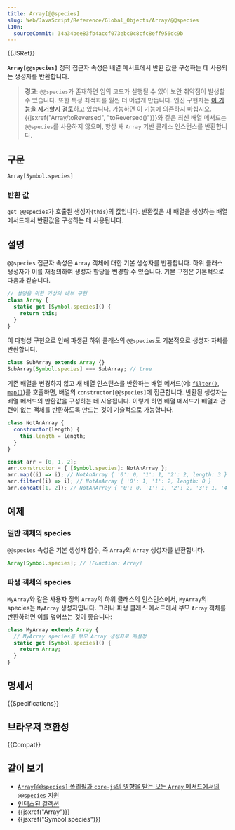 ```yaml
---
title: Array[@@species]
slug: Web/JavaScript/Reference/Global_Objects/Array/@@species
l10n:
  sourceCommit: 34a34bee83fb4accf073ebc0c8cfc8eff956dc9b
---
```


{{JSRef}}

**`Array[@@species]`** 정적 접근자 속성은 배열 메서드에서 반환 값을 구성하는 데 사용되는 생성자를 반환합니다.

> **경고:** `@@species`가 존재하면 임의 코드가 실행될 수 있어 보안 취약점이 발생할 수 있습니다. 또한 특정 최적화를 훨씬 더 어렵게 만듭니다. 엔진 구현자는 [이 기능을 제거할지 검토](https://github.com/tc39/proposal-rm-builtin-subclassing)하고 있습니다. 가능하면 이 기능에 의존하지 마십시오. {{jsxref("Array/toReversed", "toReversed()")}}와 같은 최신 배열 메서드는 `@@species`를 사용하지 않으며, 항상 새 `Array` 기반 클래스 인스턴스를 반환합니다.

## 구문

```js-nolint
Array[Symbol.species]
```

### 반환 값

`get @@species`가 호출된 생성자(`this`)의 값입니다. 반환값은 새 배열을 생성하는 배열 메서드에서 반환값을 구성하는 데 사용됩니다.

## 설명

`@@species` 접근자 속성은 `Array` 객체에 대한 기본 생성자를 반환합니다. 하위 클래스 생성자가 이를 재정의하여 생성자 할당을 변경할 수 있습니다. 기본 구현은 기본적으로 다음과 같습니다.

```js
// 설명을 위한 가상의 내부 구현
class Array {
  static get [Symbol.species]() {
    return this;
  }
}
```

이 다형성 구현으로 인해 파생된 하위 클래스의 `@@species`도 기본적으로 생성자 자체를 반환합니다.

```js
class SubArray extends Array {}
SubArray[Symbol.species] === SubArray; // true
```

기존 배열을 변경하지 않고 새 배열 인스턴스를 반환하는 배열 메서드(예: [`filter()`](/ko/docs/Web/JavaScript/Reference/Global_Objects/Array/filter), [`map()`](/ko/docs/Web/JavaScript/Reference/Global_Objects/Array/map))를 호출하면, 배열의 `constructor[@@species]`에 접근합니다. 반환된 생성자는 배열 메서드의 반환값을 구성하는 데 사용됩니다. 이렇게 하면 배열 메서드가 배열과 관련이 없는 객체를 반환하도록 만드는 것이 기술적으로 가능합니다.

```js
class NotAnArray {
  constructor(length) {
    this.length = length;
  }
}

const arr = [0, 1, 2];
arr.constructor = { [Symbol.species]: NotAnArray };
arr.map((i) => i); // NotAnArray { '0': 0, '1': 1, '2': 2, length: 3 }
arr.filter((i) => i); // NotAnArray { '0': 1, '1': 2, length: 0 }
arr.concat([1, 2]); // NotAnArray { '0': 0, '1': 1, '2': 2, '3': 1, '4': 2, length: 5 }
```

## 예제

### 일반 객체의 species

`@@species` 속성은 기본 생성자 함수, 즉 `Array`의 `Array` 생성자를 반환합니다.

```js
Array[Symbol.species]; // [Function: Array]
```

### 파생 객체의 species

`MyArray`와 같은 사용자 정의 `Array`의 하위 클래스의 인스턴스에서, `MyArray`의 species는 `MyArray` 생성자입니다. 그러나 파생 클래스 메서드에서 부모 `Array` 객체를 반환하려면 이를 덮어쓰는 것이 좋습니다:

```js
class MyArray extends Array {
  // MyArray species를 부모 Array 생성자로 재설정
  static get [Symbol.species]() {
    return Array;
  }
}
```

## 명세서

{{Specifications}}

## 브라우저 호환성

{{Compat}}

## 같이 보기

- [`Array[@@species]` 폴리필과 `core-js`의 영향을 받는 모든 `Array` 메서드에서의 `@@species` 지원](https://github.com/zloirock/core-js#ecmascript-array)
- [인덱스된 컬렉션](/ko/docs/Web/JavaScript/Guide/Indexed_collections)
- {{jsxref("Array")}}
- {{jsxref("Symbol.species")}}
